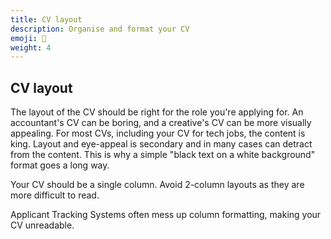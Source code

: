 ```yaml
---
title: CV layout
description: Organise and format your CV
emoji: 🔌
weight: 4
---
```


## CV layout

The layout of the CV should be right for the role you're applying for. An accountant's CV can be boring, and a creative's CV can be more visually appealing. For most CVs, including your CV for tech jobs, the content is king. Layout and eye-appeal is secondary and in many cases can detract from the content. This is why a simple "black text on a white background" format goes a long way.

Your CV should be a single column. Avoid 2-column layouts as they are more difficult to read.

Applicant Tracking Systems often mess up column formatting, making your CV unreadable.
